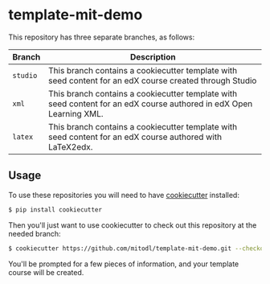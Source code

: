 template-mit-demo
=======================

This repository has three separate branches, as
follows:

Branch | Description
--- | ---
`studio` | This branch contains a cookiecutter template with seed content for an edX course created through Studio
`xml` | This branch contains a cookiecutter template with seed content for an edX course authored in edX Open Learning XML.
`latex` | This branch contains a cookiecutter template with seed content for an edX course authored with LaTeX2edx.

## Usage

To use these repositories you will need to have [cookiecutter](https://github.com/audreyr/cookiecutter/tree/master/cookiecutter) installed:

```sh
$ pip install cookiecutter
```

Then you'll just want to use cookiecutter to check out this repository at the needed branch:

```sh
$ cookiecutter https://github.com/mitodl/template-mit-demo.git --checkout studio
```

You'll be prompted for a few pieces of information, and your template course will be created.
